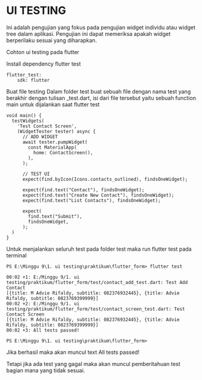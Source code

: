 # UI TESTING
Ini adalah pengujian yang fokus pada pengujian widget individu atau widget tree dalam aplikasi. Pengujian ini dapat memeriksa apakah widget berperilaku sesuai yang diharapkan.

Cohton ui testing pada flutter

Install dependency flutter test
```
flutter_test:
    sdk: flutter
```

Buat file testing
Dalam folder test buat sebuah file dengan nama test yang berakhir dengan tulisan _test.dart, isi dari file tersebut yaitu sebuah function main untuk dijalankan saat flutter test
```
void main() {
  testWidgets(
    'Test Contact Screen',
    (WidgetTester tester) async {
      // ADD WIDGET
      await tester.pumpWidget(
        const MaterialApp(
          home: ContactScreen(),
        ),
      );

      // TEST UI
      expect(find.byIcon(Icons.contacts_outlined), findsOneWidget);

      expect(find.text("Contact"), findsOneWidget);
      expect(find.text("Create New Contact"), findsOneWidget);
      expect(find.text("List Contacts"), findsOneWidget);

      expect(
        find.text("Submit"),
        findsOneWidget,
      );
  )
}
```

Untuk menjalankan seluruh test pada folder test maka run flutter test pada terminal
```
PS E:\Minggu 9\1. ui testing\praktikum\flutter_form> flutter test

00:02 +1: E:/Minggu 9/1. ui testing/praktikum/flutter_form/test/contact_add_test.dart: Test Add Contact
[{title: M Advie Rifaldy, subtitle: 082376932445}, {title: Advie Rifaldy, subtitle: 0823769399999}]
00:02 +2: E:/Minggu 9/1. ui testing/praktikum/flutter_form/test/contact_screen_test.dart: Test Contact Screen
[{title: M Advie Rifaldy, subtitle: 082376932445}, {title: Advie Rifaldy, subtitle: 0823769399999}]
00:02 +3: All tests passed!

PS E:\Minggu 9\1. ui testing\praktikum\flutter_form>
```

Jika berhasil maka akan muncul text All tests passed!

Tetapi jika ada test yang gagal maka akan muncul pemberitahuan test bagian mana yang tidak sesuai.

